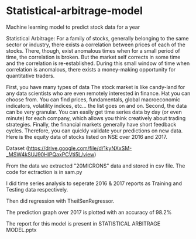 # Statistical-arbitrage-model

Machine learning model to predict stock data for a year


Statistical Arbitrage: For a family of stocks, generally belonging to the same sector or industry, there exists a correlation between prices of each of the stocks. There, though, exist anomalous times when for a small period of time, the correlation is broken. But the market self corrects in some time and the correlation is re-established. During this small window of time when correlation is anomalous, there exists a money-making opportunity for quantitative traders.

First, you have many types of data The stock market is like candy-land for any data scientists who are even remotely interested in finance. Hat you can choose from. You can find prices, fundamentals, global macroeconomic indicators, volatility indices, etc… the list goes on and on. Second, the data can be very granular. You can easily get time series data by day (or even minute) for each company, which allows you think creatively about trading strategies. Finally, the financial markets generally have short feedback cycles. Therefore, you can quickly validate your predictions on new data. Here is the equity data of stocks listed on NSE over 2016 and 2017.

Dataset (https://drive.google.com/file/d/1kyNXxSM-_MSW4kSUJ90HlPQaxPCVti5L/view)

From the data we extracted "20MICRONS" data and stored in csv file. The code for ectraction is in sam.py

I did time series analysis to seperate 2016 & 2017 reports as Training and Testing data respectively.

Then did regression with TheilSenRegressor.

The prediction graph over 2017 is plotted with an accuracy of 98.2%

The report for this model is present in STATISTICAL ARBITRAGE MODEL.pptx
